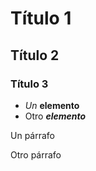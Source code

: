 # Título 1
## Título 2
### Título 3

- *Un* **elemento**
- Otro ***elemento***

Un párrafo

Otro párrafo
